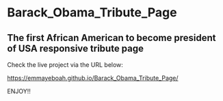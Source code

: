 # Barack_Obama_Tribute_Page

## The first African American to become president of USA responsive tribute page

Check the live project via the URL below:

https://emmayeboah.github.io/Barack_Obama_Tribute_Page/


ENJOY!!
